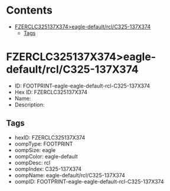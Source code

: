 



Contents
========

* [FZERCLC325137X374>eagle-default/rcl/C325-137X374](#fzerclc325137x374eagle-defaultrclc325-137x374)
	* [Tags](#tags)

# FZERCLC325137X374>eagle-default/rcl/C325-137X374

- ID: FOOTPRINT-eagle-eagle-default-rcl-C325-137X374
- Hex ID: FZERCLC325137X374
- Name: 
- Description: 

## Tags

- hexID: FZERCLC325137X374
- oompType: FOOTPRINT
- oompSize: eagle
- oompColor: eagle-default
- oompDesc: rcl
- oompIndex: C325-137X374
- oompName: eagle-default/rcl/C325-137X374
- oompID: FOOTPRINT-eagle-eagle-default-rcl-C325-137X374
